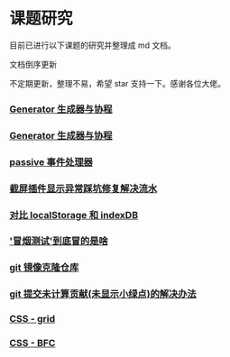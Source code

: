 # 课题研究

目前已进行以下课题的研究并整理成 md 文档。

文档倒序更新

不定期更新，整理不易，希望 star 支持一下。感谢各位大佬。

### [Generator 生成器与协程](/js-type/)

### [Generator 生成器与协程](/generator/)

### [passive 事件处理器](/capture-problem/)

### [截屏插件显示异常踩坑修复解决流水](/capture-problem/)

### [对比 localStorage 和 indexDB](/indexDB/)

### ['冒烟测试'到底冒的是啥](/smokeTest/)

### [git 镜像克隆仓库](/gitMirrorClone/)

### [git 提交未计算贡献(未显示小绿点)的解决办法](/gitContribute/)

### [CSS - grid](/CSSGrid/)

### [CSS - BFC](/BFC/)
